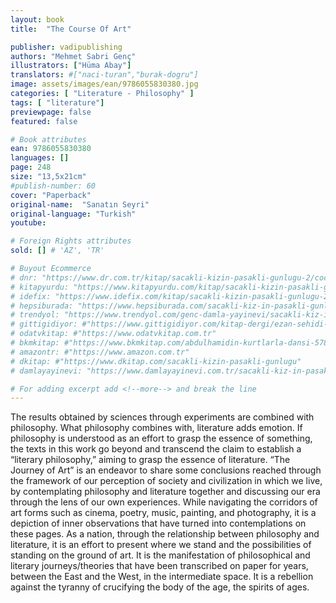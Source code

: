 ```yaml
---
layout: book
title:  "The Course Of Art"

publisher: vadipublishing
authors: "Mehmet Sabri Genç"
illustrators: ["Hüma Abay"]
translators: #["naci-turan","burak-dogru"]
image: assets/images/ean/9786055830380.jpg
categories: [ "Literature - Philosophy" ]
tags: [ "literature"]
previewpage: false
featured: false

# Book attributes
ean: 9786055830380
languages: []
page: 248
size: "13,5x21cm"
#publish-number: 60
cover: "Paperback"
original-name:  "Sanatın Seyri"
original-language: "Turkish"
youtube:

# Foreign Rights attributes
sold: [] # 'AZ', 'TR'

# Buyout Ecommerce
# dnr: "https://www.dr.com.tr/kitap/sacakli-kizin-pasakli-gunlugu-2/cocuk-ve-genclik/genclik-10-yas/roman-oyku/urunno=0001893059001"
# kitapyurdu: "https://www.kitapyurdu.com/kitap/sacakli-kizin-pasakli-gunlugu-2-/560122.html&filter_name=Sa%C3%A7akl%C4%B1+K%C4%B1z%27%C4%B1n+Pasakl%C4%B1+G%C3%BCnl%C3%BC%C4%9F%C3%BC+2"
# idefix: "https://www.idefix.com/kitap/sacakli-kizin-pasakli-gunlugu-2/cocuk-ve-genclik/genclik-10-yas/roman-oyku/urunno=0001893059001"
# hepsiburada: "https://www.hepsiburada.com/sacakli-kiz-in-pasakli-gunlugu-2-damla-yayinevi-p-HBV000012ER86"
# trendyol: "https://www.trendyol.com/genc-damla-yayinevi/sacakli-kiz-in-pasakli-gunlugu-2-p-54825777"
# gittigidiyor: #"https://www.gittigidiyor.com/kitap-dergi/ezan-sehidi-adnan-menderes_pdp_732728793"
# odatvkitap: #"https://www.odatvkitap.com.tr"
# bkmkitap: #"https://www.bkmkitap.com/abdulhamidin-kurtlarla-dansi-578226"
# amazontr: #"https://www.amazon.com.tr"
# dkitap: #"https://www.dkitap.com/sacakli-kizin-pasakli-gunlugu"
# damlayayinevi: "https://www.damlayayinevi.com.tr/sacakli-kiz-in-pasakli-gunlugu-2-bu-iste-bi-terslik-var"

# For adding excerpt add <!--more--> and break the line
---
```

The results obtained by sciences through experiments are combined with philosophy. What
philosophy combines with, literature adds emotion.
If philosophy is understood as an effort to grasp
the essence of something, the texts in this work
go beyond and transcend the claim to establish a
“literary philosophy,” aiming to grasp the essence
of literature.
“The Journey of Art” is an endeavor to share
some conclusions reached through the framework of our perception of society and civilization
in which we live, by contemplating philosophy and
literature together and discussing our era through
the lens of our own experiences. While navigating
the corridors of art forms such as cinema, poetry,
music, painting, and photography, it is a depiction
of inner observations that have turned into contemplations on these pages. As a nation, through
the relationship between philosophy and literature,
it is an effort to present where we stand and the
possibilities of standing on the ground of art. It
is the manifestation of philosophical and literary
journeys/theories that have been transcribed on
paper for years, between the East and the West, in
the intermediate space. It is a rebellion against the
tyranny of crucifying the body of the age, the spirits
of ages.
<!--more--> 

